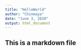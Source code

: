 ```yaml
---
title: "HelloWorld"
author: "Chinmaya"
date: "June 3, 2020"
output: html_document
---
```


## This is a markdown file